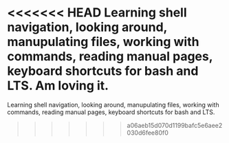 <<<<<<< HEAD
Learning shell navigation, looking around, manupulating files, working with commands, reading manual pages, keyboard shortcuts for bash and LTS.
Am loving it.
=======
Learning shell navigation, looking around, manupulating files, working with commands, reading manual pages, keyboard shortcuts for bash and LTS.       
>>>>>>> a06aeb15d070d1199bafc5e6aee2030d6fee80f0

